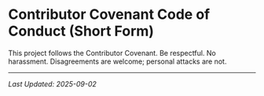 # Contributor Covenant Code of Conduct (Short Form)
This project follows the Contributor Covenant. Be respectful. No harassment. Disagreements are welcome; personal attacks are not.

---
*Last Updated: 2025-09-02*
